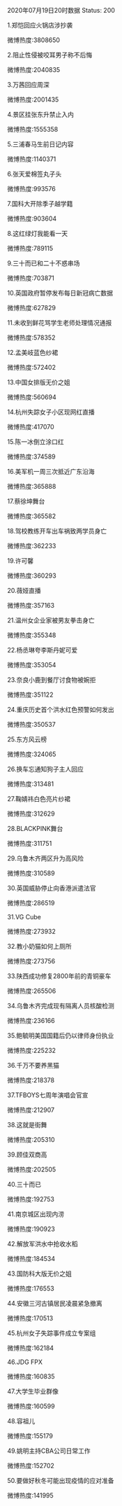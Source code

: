 2020年07月19日20时数据
Status: 200

1.郑恺回应火锅店涉抄袭

微博热度:3808650

2.阻止性侵被咬耳男子称不后悔

微博热度:2040835

3.万茜回应周深

微博热度:2001435

4.景区挂张东升禁止入内

微博热度:1555358

5.三浦春马生前日记内容

微博热度:1140371

6.张天爱棉签丸子头

微博热度:993576

7.国科大开除季子越学籍

微博热度:903604

8.这红绿灯我能看一天

微博热度:789115

9.三十而已和二十不惑串场

微博热度:703871

10.英国政府暂停发布每日新冠病亡数据

微博热度:627829

11.未收到鲜花骂学生老师处理情况通报

微博热度:578352

12.孟美岐蓝色纱裙

微博热度:572402

13.中国女排版无价之姐

微博热度:560694

14.杭州失踪女子小区现网红直播

微博热度:417070

15.陈一冰倒立涂口红

微博热度:374589

16.美军机一周三次抵近广东沿海

微博热度:365888

17.蔡徐坤舞台

微博热度:365582

18.驾校教练开车出车祸致两学员身亡

微博热度:362233

19.许可馨

微博热度:360293

20.薇娅直播

微博热度:357163

21.温州女企业家被男友拳击身亡

微博热度:355348

22.杨丞琳夸李斯丹妮可爱

微博热度:353054

23.奈良小鹿到餐厅讨食物被婉拒

微博热度:351122

24.重庆历史首个洪水红色预警如何发出

微博热度:350537

25.东方风云榜

微博热度:324065

26.换车忘通知狗子主人回应

微博热度:313481

27.鞠婧祎白色亮片纱裙

微博热度:312629

28.BLACKPINK舞台

微博热度:311751

29.乌鲁木齐两区升为高风险

微博热度:310589

30.英国威胁停止向香港派遣法官

微博热度:286519

31.VG Cube

微博热度:273932

32.教小奶猫如何上厕所

微博热度:273756

33.陕西成功修复2800年前的青铜豪车

微博热度:265506

34.乌鲁木齐完成现有隔离人员核酸检测

微博热度:236166

35.鲍毓明美国国籍后仍以律师身份执业

微博热度:225232

36.千万不要养黑猫

微博热度:218378

37.TFBOYS七周年演唱会官宣

微博热度:212907

38.这就是街舞

微博热度:205310

39.顾佳双商高

微博热度:202505

40.三十而已

微博热度:192753

41.南京城区出现内涝

微博热度:190923

42.解放军洪水中抢收水稻

微博热度:184534

43.国防科大版无价之姐

微博热度:176553

44.安徽三河古镇居民凌晨紧急撤离

微博热度:170513

45.杭州女子失踪事件成立专案组

微博热度:162184

46.JDG FPX

微博热度:160835

47.大学生毕业群像

微博热度:160599

48.容祖儿

微博热度:155179

49.姚明主持CBA公司日常工作

微博热度:152702

50.要做好秋冬可能出现疫情的应对准备

微博热度:141995

